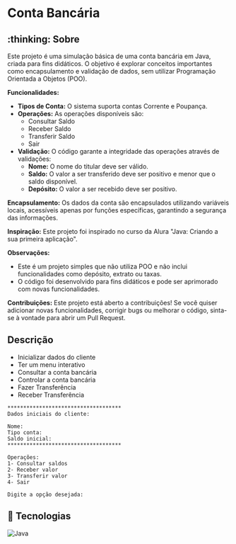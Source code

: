 <h1>Conta Bancária</h1>

<h2>:thinking: Sobre</h2>
<p>Este projeto é uma simulação básica de uma conta bancária em Java, criada para fins didáticos.  O objetivo é explorar conceitos importantes como encapsulamento e validação de dados, sem utilizar Programação Orientada a Objetos (POO).</p>

**Funcionalidades:**

* **Tipos de Conta:** O sistema suporta contas Corrente e Poupança.
* **Operações:** As operações disponíveis são:
    * Consultar Saldo
    * Receber Saldo
    * Transferir Saldo
    * Sair
* **Validação:** O código garante a integridade das operações através de validações:
    * **Nome:** O nome do titular deve ser válido.
    * **Saldo:**  O valor a ser transferido deve ser positivo e menor que o saldo disponível.
    * **Depósito:**  O valor a ser recebido deve ser positivo.

**Encapsulamento:**
Os dados da conta são encapsulados utilizando variáveis locais, acessíveis apenas por funções específicas, garantindo a segurança das informações.

**Inspiração:**
Este projeto foi inspirado no curso da Alura "Java: Criando a sua primeira aplicação".

**Observações:**

* Este é um projeto simples que não utiliza POO e não inclui funcionalidades como depósito, extrato ou taxas.
* O código foi desenvolvido para fins didáticos e pode ser aprimorado com novas funcionalidades.

**Contribuições:**
Este projeto está aberto a contribuições! Se você quiser adicionar novas funcionalidades, corrigir bugs ou melhorar o código, sinta-se à vontade para abrir um Pull Request.

## **Descrição**
    
* Inicializar dados do cliente
* Ter um menu interativo
* Consultar a conta bancária
* Controlar a conta bancária
* Fazer Transferência
* Receber Transferência
```
************************************
Dados iniciais do cliente:

Nome:        
Tipo conta:   
Saldo inicial: 
************************************
                    
Operações:
1- Consultar saldos
2- Receber valor
3- Transferir valor
4- Sair

Digite a opção desejada:

```

## :robot: Tecnologias

![Java](https://img.shields.io/badge/Java-ED8B00.svg?style=for-the-badge&logo=java&logoColor=white)
